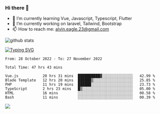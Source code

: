 ### Hi there 👋
- 🌱 I’m currently learning Vue, Javascript, Typescript, Flutter
- 🔭 I’m currently working on laravel, Tailwind, Bootstrap
- 📫 How to reach me: alvin.eagle.23@gmail.com



![github stats](https://github-readme-stats.vercel.app/api?username=alvnfaiz&show_icons=true)


[![Typing SVG](http://readme-typing-svg.herokuapp.com?font=Montserrat&color=%2336BCF7&duration=4000&center=true&lines=Alvin+Faiz;Fullstack+Developer;PHP%2C+Java%2C+Javascript%2C+Python;Laravel%2C+Vue%202%2C+Tailwind%2C+Bootstrap)](https://git.io/typing-svg)

<!--[![Alvnfaiz wakatime stats](https://github-readme-stats.vercel.app/api/wakatime?username=alvnfaiz&layout=compact&theme=dracula)](https://github.com/anuraghazra/github-readme-stats)

<!--START_SECTION:waka-->

```text
From: 28 October 2022 - To: 27 November 2022

Total Time: 47 hrs 43 mins

Vue.js           20 hrs 31 mins  ██████████▓░░░░░░░░░░░░░░   42.99 %
Blade Template   12 hrs 20 mins  ██████▒░░░░░░░░░░░░░░░░░░   25.85 %
PHP              11 hrs 19 mins  ██████░░░░░░░░░░░░░░░░░░░   23.73 %
TypeScript       2 hrs 23 mins   █▒░░░░░░░░░░░░░░░░░░░░░░░   05.00 %
HTML             16 mins         ░░░░░░░░░░░░░░░░░░░░░░░░░   00.58 %
Bash             11 mins         ░░░░░░░░░░░░░░░░░░░░░░░░░   00.39 %
```

<!--END_SECTION:waka-->

  <!-- Change the `github-readme-stats.anuraghazra1.vercel.app` to `github-readme-stats.vercel.app`  -->
  <img align="center" src="https://github-readme-stats.anuraghazra1.vercel.app/api/top-langs/?username=alvnfaiz&layout=compact" />
<!--
**alvnfaiz/alvnfaiz** is a ✨ _special_ ✨ repository because its `README.md` (this file) appears on your GitHub profile.

Here are some ideas to get you started:

- 🔭 I’m currently working on ...
- 🌱 I’m currently learning ...
- 👯 I’m looking to collaborate on ...
- 🤔 I’m looking for help with ...
- 💬 Ask me about ...
- 📫 How to reach me: ...
- 😄 Pronouns: ...
- ⚡ Fun fact: ...
-->

